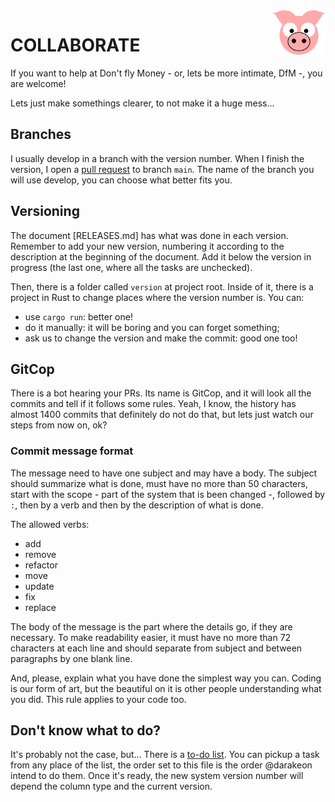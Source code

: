 <img src="../site/MVC/Assets/images/pig.svg" width="85" align="right"/>

# COLLABORATE

If you want to help at Don't fly Money - or, lets be more intimate,
DfM -, you are welcome!

Lets just make somethings clearer, to not make it a huge mess...

## Branches

I usually develop in a branch with the version number. When I finish
the version, I open a [pull request](../pulls) to branch `main`. The name
of the branch you will use develop, you can choose what better fits
you.

## Versioning

The document [RELEASES.md] has what was done in each version.
Remember to add your new version, numbering it according to the
description at the beginning of the document. Add it below the version
in progress (the last one, where all the tasks are unchecked).

Then, there is a folder called `version` at project root. Inside of it,
there is a project in Rust to change places where the version number
is. You can:

- use `cargo run`: better one!
- do it manually: it will be boring and you can forget something;
- ask us to change the version and make the commit: good one too!

## GitCop

There is a bot hearing your PRs. Its name is GitCop, and it will look
all the commits and tell if it follows some rules. Yeah, I know, the
history has almost 1400 commits that definitely do not do that, but
lets just watch our steps from now on, ok?

### Commit message format

The message need to have one subject and may have a body. The subject
should summarize what is done, must have no more than 50 characters,
start with the scope - part of the system that is been changed -,
followed by `:`, then by a verb and then by the description of what is
done.

The allowed verbs:
- add
- remove
- refactor
- move
- update
- fix
- replace

The body of the message is the part where the details go, if they are
necessary. To make readability easier, it must have no more than 72
characters at each line and should separate from subject and between
paragraphs by one blank line.

And, please, explain what you have done the simplest way you can.
Coding is our form of art, but the beautiful on it is other people 
understanding what you did. This rule applies to your code too.

## Don't know what to do?

It's probably not the case, but... There is a [to-do list](TODO.md).
You can pickup a task from any place of the list, the order set to this
file is the order @darakeon intend to do them. Once it's ready, the new
system version number will depend the column type and the current
version.
